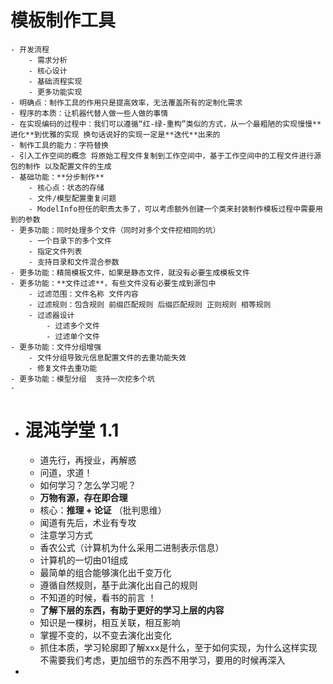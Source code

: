 # 模板制作工具
	- 开发流程
		- 需求分析
		- 核心设计
		- 基础流程实现
		- 更多功能实现
	- 明确点：制作工具的作用只是提高效率，无法覆盖所有的定制化需求
	- 程序的本质：让机器代替人做一些人做的事情
	- 在实现编码的过程中：我们可以遵循“红-绿-重构”类似的方式，从一个最粗陋的实现慢慢**进化**到优雅的实现 换句话说好的实现一定是**迭代**出来的
	- 制作工具的能力：字符替换
	- 引入工作空间的概念 将原始工程文件复制到工作空间中，基于工作空间中的工程文件进行源包的制作 以及配置文件的生成
	- 基础功能：**分步制作**
		- 核心点：状态的存储
		- 文件/模型配置重复问题
		- ModelInfo担任的职责太多了，可以考虑额外创建一个类来封装制作模板过程中需要用到的参数
	- 更多功能：同时处理多个文件（同时对多个文件挖相同的坑）
		- 一个目录下的多个文件
		- 指定文件列表
		- 支持目录和文件混合参数
	- 更多功能：精简模板文件，如果是静态文件，就没有必要生成模板文件
	- 更多功能：**文件过滤**，有些文件没有必要生成到源包中
		- 过滤范围：文件名称 文件内容
		- 过滤规则：包含规则 前缀匹配规则 后缀匹配规则 正则规则 相等规则
		- 过滤器设计
			- 过滤多个文件
			- 过滤单个文件
	- 更多功能：文件分组增强
		- 文件分组导致元信息配置文件的去重功能失效
		- 修复文件去重功能
	- 更多功能：模型分组  支持一次挖多个坑
	-
- # 混沌学堂 1.1
	- 道先行，再授业，再解惑
	- 问道，求道！
	- 如何学习？怎么学习呢？
	- **万物有源，存在即合理**
	- 核心：**推理 + 论证** （批判思维）
	- 闻道有先后，术业有专攻
	- 注意学习方式
	- 香农公式（计算机为什么采用二进制表示信息）
	- 计算机的一切由01组成
	- 最简单的组合能够演化出千变万化
	- 遵循自然规则，基于此演化出自己的规则
	- 不知道的时候，看书的前言 ！
	- **了解下层的东西，有助于更好的学习上层的内容**
	- 知识是一棵树，相互关联，相互影响
	- 掌握不变的，以不变去演化出变化
	- 抓住本质，学习轮廓即了解xxx是什么，至于如何实现，为什么这样实现不需要我们考虑，更加细节的东西不用学习，要用的时候再深入
-